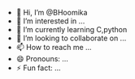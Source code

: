 - 👋 Hi, I’m @BHoomika
- 👀 I’m interested in ...
- 🌱 I’m currently learning C,python
- 💞️ I’m looking to collaborate on ...
- 📫 How to reach me ...
- 😄 Pronouns: ...
- ⚡ Fun fact: ...

<!---
SBhoomikaa/SBhoomikaa is a ✨ special ✨ repository because its `README.md` (this file) appears on your GitHub profile.
You can click the Preview link to take a look at your changes.
--->

